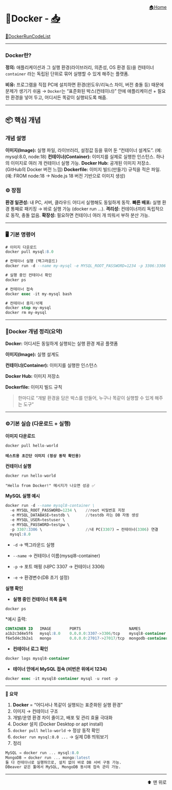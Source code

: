 <a href="../ReadMe.md" style="float:right;">🏠Home</a><a id="top"></a>

# 🐳Docker - [📥](Download.md)

[📜DockerRunCodeList](/MD_File/DockerRunCd.md)

---

### Docker란?

**정의:** 애플리케이션과 그 실행 환경(라이브러리, 의존성, OS 환경 등)을 컨테이너`container` 라는 독립된 단위로 묶어 실행할 수 있게 해주는 플랫폼.

**비유:** 프로그램을 직접 PC에 설치하면 환경(윈도우/리눅스 차이, 버전 충돌 등) 때문에 문제가 생기기 쉬움 → `Docker`는 “표준화된 박스(컨테이너)” 안에 애플리케이션 + 필요한 환경을 넣어 두고, 어디서든 똑같이 실행되도록 해줌.

---

## 📦 핵심 개념

### 개념	설명
**이미지(Image):**	실행 파일, 라이브러리, 설정값 등을 묶어 둔 “컨테이너 설계도”. (예: mysql:8.0, node:18)
**컨테이너(Container):**	이미지를 실제로 실행한 인스턴스. 하나의 이미지로 여러 개 컨테이너 실행 가능.
**Docker Hub:**	공개된 이미지 저장소. (GitHub의 Docker 버전 느낌)
**Dockerfile:**	이미지 빌드(만들기) 규칙을 적은 파일. (예: FROM node:18 → Node.js 18 버전 기반으로 이미지 생성)


### ⚙️ 장점
**환경 일관성:** 내 PC, 서버, 클라우드 어디서 실행해도 동일하게 동작.
**빠른 배포:** 실행 환경 통째로 패키징 → 바로 실행 가능 (docker run ...).
**격리성:** 컨테이너끼리 독립적으로 동작, 충돌 없음.
**확장성:** 필요하면 컨테이너 여러 개 띄워서 부하 분산 가능.

---

### 🖥️ 기본 명령어
```sql
# 이미지 다운로드
docker pull mysql:8.0

# 컨테이너 실행 (백그라운드)
docker run -d --name my-mysql -e MYSQL_ROOT_PASSWORD=1234 -p 3306:3306 mysql:8.0

# 실행 중인 컨테이너 확인
docker ps

# 컨테이너 접속
docker exec -it my-mysql bash

# 컨테이너 중지/삭제
docker stop my-mysql
docker rm my-mysql
```

---

### 🐳Docker 개념 정리(요약)

**Docker:** 어디서든 동일하게 실행되는 실행 환경 제공 플랫폼

**이미지(Image):** 실행 설계도

**컨테이너(Container):** 이미지를 실행한 인스턴스

**Docker Hub:** 이미지 저장소

**Dockerfile:** 이미지 빌드 규칙

>한마디로 “개발 환경을 담은 박스를 만들어, 누구나 똑같이 실행할 수 있게 해주는 도구”

---

### ⚙️기본 실습 (다운로드 + 실행)

**이미지 다운로드**
```sql
docker pull hello-world
```
**`테스트용 초간단 이미지 (정상 동작 확인용)`**

**컨테이너 실행**
```sql
docker run hello-world
```
`"Hello from Docker!" 메시지가 나오면 성공 ✅`

**MySQL 실행 예시**
```sql
docker run -d --name mysql8-container \
  -e MYSQL_ROOT_PASSWORD=1234 \    //root 비밀번호 지정
  -e MYSQL_DATABASE=testdb \       //testdb 라는 DB 자동 생성
  -e MYSQL_USER=testuser \
  -e MYSQL_PASSWORD=testpw \
  -p 3307:3306 \                   //내 PC(3307) ↔ 컨테이너(3306) 연결
  mysql:8.0
```
- `-d` → 백그라운드 실행

- `--name` → 컨테이너 이름(mysql8-container)

- `-p` → 포트 매핑 (내PC 3307 → 컨테이너 3306)

- `-e` → 환경변수(DB 초기 설정)

**실행 확인**
- **실행 중인 컨테이너 목록 출력**
```sql
docker ps
```
*예시 출력:
```sql
CONTAINER ID   IMAGE        PORTS                     NAMES
a1b2c3d4e5f6   mysql:8.0    0.0.0.0:3307->3306/tcp    mysql8-container
f6e5d4c3b2a1   mongo        0.0.0.0:27017->27017/tcp  mongodb-container
```
- **컨테이너 로그 확인**
```sql
docker logs mysql8-container
```
- **테이너 안에서 MySQL 접속 (비번은 위에서 1234)**
```sql
docker exec -it mysql8-container mysql -u root -p
```

---

**📝 요약**

1. **Docker** = “어디서나 똑같이 실행되는 표준화된 실행 환경”
2. 이미지 → 컨테이너 구조
3. 개발/운영 환경 차이 줄이고, 배포 및 관리 효율 극대화
4. Docker 설치 (Docker Desktop or apt install)
5. `docker pull hello-world` → 정상 동작 확인
6. `docker run mysql:8.0 ...` → 실제 DB 띄워보기
7. 정리
```sql
MySQL → docker run ... mysql:8.0
MongoDB → docker run ... mongo:latest
둘 다 컨테이너로 실행하므로, 설치 없이 바로 DB 서버 구동 가능.
DBeaver 같은 툴에서 MySQL, MongoDB 동시에 접속 관리 가능.
```
---

<a href="#top" style="display:block; text-align:right; text-decoration:none; font-size:14px;">
⬆️ 맨 위로
</a>